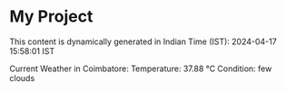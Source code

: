 # My Project

This content is dynamically generated in Indian Time (IST): 2024-04-17 15:58:01 IST


Current Weather in Coimbatore:
Temperature: 37.88 °C
Condition: few clouds
